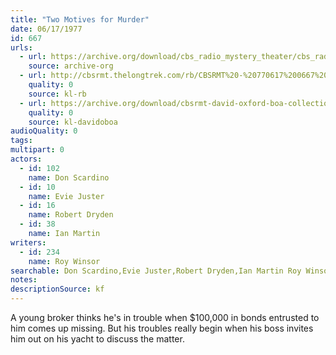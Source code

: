 ```yaml
---
title: "Two Motives for Murder"
date: 06/17/1977
id: 667
urls: 
  - url: https://archive.org/download/cbs_radio_mystery_theater/cbs_radio_mystery_theater-0651-0700.zip/cbs_radio_mystery_theater-0651-0700%2Fcbsrmt_0667_two_motives_for_murder.mp3
    source: archive-org
  - url: http://cbsrmt.thelongtrek.com/rb/CBSRMT%20-%20770617%200667%20Two%20Motives%20For%20Murder_WLNH-FM__rb.mp3
    quality: 0
    source: kl-rb
  - url: https://archive.org/download/cbsrmt-david-oxford-boa-collection/CBSRMT-770617-0667-Two-Motives-for-Murder-(128-48)_WBBM-JE-{BoA}.mp3
    quality: 0
    source: kl-davidoboa
audioQuality: 0
tags: 
multipart: 0
actors:  
  - id: 102
    name: Don Scardino  
  - id: 10
    name: Evie Juster  
  - id: 16
    name: Robert Dryden  
  - id: 38
    name: Ian Martin
writers:  
  - id: 234
    name: Roy Winsor
searchable: Don Scardino,Evie Juster,Robert Dryden,Ian Martin Roy Winsor
notes: 
descriptionSource: kf
---
```

A young broker thinks he's in trouble when $100,000 in bonds entrusted to him comes up missing. But his troubles really begin when his boss invites him out on his yacht to discuss the matter.